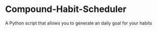 # Compound-Habit-Scheduler
A Python script that allows you to generate an daily goal for your habits 
